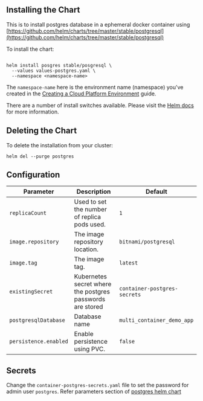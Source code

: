 
## Installing the Chart
This is to install postgres database in a ephemeral docker container using [https://github.com/helm/charts/tree/master/stable/postgresql](https://github.com/helm/charts/tree/master/stable/postgresql)

To install the chart:
```

helm install posgres stable/posgresql \
  --values values-postgres.yaml \
  --namespace <namespace-name>

```

The ```namespace-name``` here is the environment name (namespace) you've created in the [Creating a Cloud Platform Environment](https://ministryofjustice.github.io/cloud-platform-user-docs/cloud-platform/env-create/#creating-a-cloud-platform-environment) guide.

There are a number of install switches available. Please visit the [Helm docs](https://docs.helm.sh/helm/#helm-install) for more information. 

## Deleting the Chart
To delete the installation from your cluster:
```
helm del --purge postgres
```
## Configuration
| Parameter  | Description     | Default |
| ---------- | --------------- | ------- |
| `replicaCount` | Used to set the number of replica pods used. | `1` |
| `image.repository` | The image repository location. | `bitnami/postgresql`|
| `image.tag` | The image tag. | `latest` |
| `existingSecret` | Kubernetes secret where the postgres passwords are stored | `container-postgres-secrets` |
| `postgresqlDatabase` | Database name  | `multi_container_demo_app` |
| `persistence.enabled` | Enable persistence using PVC. | `false` |

## Secrets
Change the `container-postgres-secrets.yaml` file to set the password for admin user `postgres`. Refer parameters section of [postgres helm chart](https://github.com/helm/charts/tree/master/stable/postgresql) 